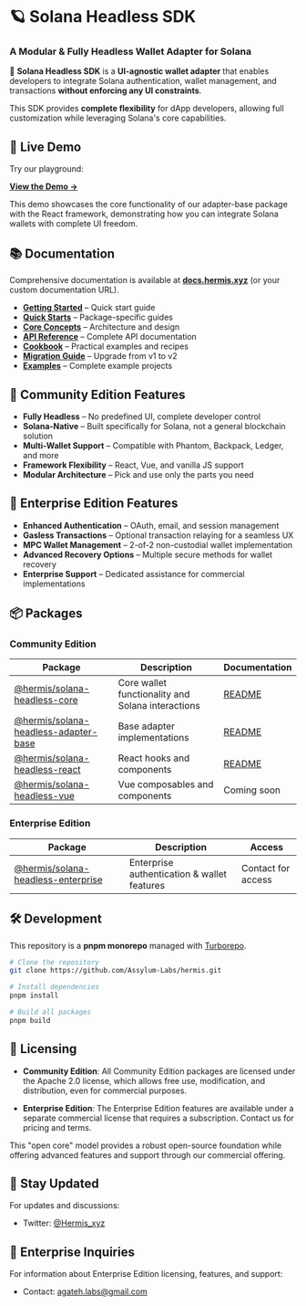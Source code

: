 # 🪐 Solana Headless SDK

### **A Modular & Fully Headless Wallet Adapter for Solana**

🚀 **Solana Headless SDK** is a **UI-agnostic wallet adapter** that enables developers to integrate Solana authentication, wallet management, and transactions **without enforcing any UI constraints**.

This SDK provides **complete flexibility** for dApp developers, allowing full customization while leveraging Solana's core capabilities.

## 🧪 **Live Demo**

Try our playground:

[**View the Demo →**](https://assylum-labs.github.io/hermis/)

This demo showcases the core functionality of our adapter-base package with the React framework, demonstrating how you can integrate Solana wallets with complete UI freedom.

## 📚 **Documentation**

Comprehensive documentation is available at **[docs.hermis.xyz](https://docs.hermis.xyz)** (or your custom documentation URL).

- **[Getting Started](docs/getting-started.mdx)** – Quick start guide
- **[Quick Starts](docs/quickstart/)** – Package-specific guides
- **[Core Concepts](docs/core-concepts/)** – Architecture and design
- **[API Reference](docs/api-reference/)** – Complete API documentation
- **[Cookbook](docs/cookbook/)** – Practical examples and recipes
- **[Migration Guide](docs/migration/)** – Upgrade from v1 to v2
- **[Examples](docs/examples/)** – Complete example projects

## 🌟 **Community Edition Features**

- **Fully Headless** – No predefined UI, complete developer control
- **Solana-Native** – Built specifically for Solana, not a general blockchain solution
- **Multi-Wallet Support** – Compatible with Phantom, Backpack, Ledger, and more
- **Framework Flexibility** – React, Vue, and vanilla JS support
- **Modular Architecture** – Pick and use only the parts you need

## 🔐 **Enterprise Edition Features**

- **Enhanced Authentication** – OAuth, email, and session management
- **Gasless Transactions** – Optional transaction relaying for a seamless UX
- **MPC Wallet Management** – 2-of-2 non-custodial wallet implementation
- **Advanced Recovery Options** – Multiple secure methods for wallet recovery
- **Enterprise Support** – Dedicated assistance for commercial implementations

## 📦 **Packages**

### Community Edition
| Package | Description | Documentation |
|---------|-------------|---------------|
| [@hermis/solana-headless-core](https://www.npmjs.com/package/@hermis/solana-headless-core) | Core wallet functionality and Solana interactions | [README](https://github.com/agateh/solana-headless-sdk/blob/main/packages/core/README.md) |
| [@hermis/solana-headless-adapter-base](https://www.npmjs.com/package/@hermis/solana-headless-adapter-base) | Base adapter implementations | [README](https://github.com/agateh/solana-headless-sdk/blob/main/packages/adapter-base/README.md) |
| [@hermis/solana-headless-react](https://www.npmjs.com/package/@hermis/solana-headless-react) | React hooks and components | [README](https://github.com/agateh/solana-headless-sdk/blob/main/packages/react-core/README.md) |
| [@hermis/solana-headless-vue](./packages/vue-core/README.md) | Vue composables and components | Coming soon |

### Enterprise Edition
| Package | Description | Access |
|---------|-------------|--------|
| [@hermis/solana-headless-enterprise](./packages/enterprise/README.md) | Enterprise authentication & wallet features | Contact for access |

## 🛠️ **Development**

This repository is a **pnpm monorepo** managed with [Turborepo](https://turbo.build/).

```bash
# Clone the repository
git clone https://github.com/Assylum-Labs/hermis.git

# Install dependencies
pnpm install

# Build all packages
pnpm build
```

## 📜 **Licensing**

- **Community Edition**: All Community Edition packages are licensed under the Apache 2.0 license, which allows free use, modification, and distribution, even for commercial purposes.

- **Enterprise Edition**: The Enterprise Edition features are available under a separate commercial license that requires a subscription. Contact us for pricing and terms.

This "open core" model provides a robust open-source foundation while offering advanced features and support through our commercial offering.

## 📮 **Stay Updated**

For updates and discussions:
- Twitter: [@Hermis_xyz](https://x.com/Hermis_xyz)

## 💼 **Enterprise Inquiries**

For information about Enterprise Edition licensing, features, and support:
- Contact: [agateh.labs@gmail.com](mailto:agateh.labs@gmail.com)

